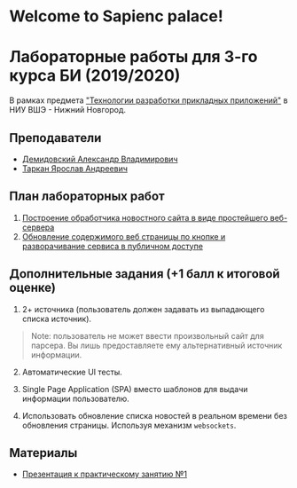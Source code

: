 # Welcome to Sapienc palace!

# Лабораторные работы для 3-го курса БИ (2019/2020)

В рамках предмета 
["Технологии разработки прикладных приложений"](https://www.hse.ru/edu/courses/292719529) 
в НИУ ВШЭ - Нижний Новгород.

## Преподаватели

* [Демидовский Александр Владимирович](https://www.hse.ru/staff/demidovs)
* [Таркан Ярослав Андреевич](https://www.linkedin.com/in/yaroslav-tarkan-857ba3171/)

## План лабораторных работ

1. [Построение обработчика новостного сайта в виде простейшего веб-сервера](./lab_1/README.md)
2. [Обновление содержимого веб страницы по кнопке и разворачивание сервиса в публичном доступе](./lab_2/README.md)

## Дополнительные задания (+1 балл к итоговой оценке)

1. 2+ источника (пользователь должен задавать из выпадающего списка источник). 

> Note: пользователь не может ввести произвольный сайт для парсера. Вы лишь предоставляете ему альтернативный источник информации.

2. Автоматические UI тесты.

3. Single Page Application (SPA) вместо шаблонов для выдачи информации пользователю.

4. Использовать обновление списка новостей в реальном времени без обновления страницы. Используя механизм `websockets`. 

## Материалы

* [Презентация к практическому занятию №1](https://yatarkan.github.io/bi-hse-2019-practice-1/)
